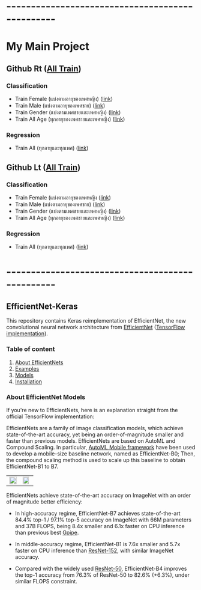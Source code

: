# ------------------------------------------------
# My Main Project
  ## Github Rt ([All Train](https://github.com/Wanita-8943/Main_Project#classification)) 
  ### Classification
  - Train Female (แบ่งตามอายุของเพศหญิง) ([link](https://github.com/Wanita-8943/Main_Project#train-female%E0%B9%81%E0%B8%9A%E0%B9%88%E0%B8%87%E0%B8%95%E0%B8%B2%E0%B8%A1%E0%B8%AD%E0%B8%B2%E0%B8%A2%E0%B8%B8%E0%B8%82%E0%B8%AD%E0%B8%87%E0%B9%80%E0%B8%9E%E0%B8%A8%E0%B8%AB%E0%B8%8D%E0%B8%B4%E0%B8%87))   
   - Train Male (แบ่งตามอายุของเพศชาย) ([link](https://github.com/Wanita-8943/Main_Project#train-male%E0%B9%81%E0%B8%9A%E0%B9%88%E0%B8%87%E0%B8%95%E0%B8%B2%E0%B8%A1%E0%B8%AD%E0%B8%B2%E0%B8%A2%E0%B8%B8%E0%B8%82%E0%B8%AD%E0%B8%87%E0%B9%80%E0%B8%9E%E0%B8%A8%E0%B8%8A%E0%B8%B2%E0%B8%A2))   
   - Train Gender (แบ่งตามเพศชายและเพศหญิง) ([link](https://github.com/Wanita-8943/Main_Project#train-gender%E0%B9%81%E0%B8%9A%E0%B9%88%E0%B8%87%E0%B8%95%E0%B8%B2%E0%B8%A1%E0%B9%80%E0%B8%9E%E0%B8%A8%E0%B8%8A%E0%B8%B2%E0%B8%A2%E0%B9%81%E0%B8%A5%E0%B8%B0%E0%B9%80%E0%B8%9E%E0%B8%A8%E0%B8%AB%E0%B8%8D%E0%B8%B4%E0%B8%87))   
   - Train All Age (ทุกอายุของเพศชายและเพศหญิง) ([link](https://github.com/Wanita-8943/Main_Project#train-all-age%E0%B8%97%E0%B8%B8%E0%B8%81%E0%B8%AD%E0%B8%B2%E0%B8%A2%E0%B8%B8%E0%B8%82%E0%B8%AD%E0%B8%87%E0%B9%80%E0%B8%9E%E0%B8%A8%E0%B8%8A%E0%B8%B2%E0%B8%A2%E0%B9%81%E0%B8%A5%E0%B8%B0%E0%B9%80%E0%B8%9E%E0%B8%A8%E0%B8%AB%E0%B8%8D%E0%B8%B4%E0%B8%87))   
    
  ### Regression
   - Train All (ทุกอายุและทุกเพศ) ([link](https://github.com/Wanita-8943/Main_Project#all-age-parameter))   

  ## Github Lt ([All Train](https://github.com/Wanita-8943/My_Main_Project_Lt-#my_main_project_lt-)) 
  ### Classification
  - Train Female (แบ่งตามอายุของเพศหญิง ([link](https://github.com/Wanita-8943/My_Main_Project_Lt-/blob/main/README.md#female%E0%B9%81%E0%B8%9A%E0%B9%88%E0%B8%87%E0%B8%95%E0%B8%B2%E0%B8%A1%E0%B8%AD%E0%B8%B2%E0%B8%A2%E0%B8%B8%E0%B8%82%E0%B8%AD%E0%B8%87%E0%B9%80%E0%B8%9E%E0%B8%A8%E0%B8%AB%E0%B8%8D%E0%B8%B4%E0%B8%87))   
  - Train Male (แบ่งตามอายุของเพศชาย) ([link](https://github.com/Wanita-8943/My_Main_Project_Lt-/blob/main/README.md#male%E0%B9%81%E0%B8%9A%E0%B9%88%E0%B8%87%E0%B8%95%E0%B8%B2%E0%B8%A1%E0%B8%AD%E0%B8%B2%E0%B8%A2%E0%B8%B8%E0%B8%82%E0%B8%AD%E0%B8%87%E0%B9%80%E0%B8%9E%E0%B8%A8%E0%B8%8A%E0%B8%B2%E0%B8%A2))   
  - Train Gender (แบ่งตามเพศชายและเพศหญิง) ([link](https://github.com/Wanita-8943/My_Main_Project_Lt-/blob/main/README.md#gender%E0%B9%81%E0%B8%9A%E0%B9%88%E0%B8%87%E0%B8%95%E0%B8%B2%E0%B8%A1%E0%B9%80%E0%B8%9E%E0%B8%A8%E0%B8%8A%E0%B8%B2%E0%B8%A2%E0%B9%81%E0%B8%A5%E0%B8%B0%E0%B9%80%E0%B8%9E%E0%B8%A8%E0%B8%AB%E0%B8%8D%E0%B8%B4%E0%B8%87))   
  - Train All Age (ทุกอายุของเพศชายและเพศหญิง) ([link](https://github.com/Wanita-8943/My_Main_Project_Lt-/blob/main/README.md#all-age%E0%B8%97%E0%B8%B8%E0%B8%81%E0%B8%AD%E0%B8%B2%E0%B8%A2%E0%B8%B8%E0%B8%82%E0%B8%AD%E0%B8%87%E0%B9%80%E0%B8%9E%E0%B8%A8%E0%B8%8A%E0%B8%B2%E0%B8%A2%E0%B9%81%E0%B8%A5%E0%B8%B0%E0%B9%80%E0%B8%9E%E0%B8%A8%E0%B8%AB%E0%B8%8D%E0%B8%B4%E0%B8%87))   
    
  ### Regression
  - Train All (ทุกอายุและทุกเพศ) ([link](https://github.com/Wanita-8943/My_Main_Project_Lt-/blob/main/README.md#all%E0%B8%97%E0%B8%B8%E0%B8%81%E0%B8%AD%E0%B8%B2%E0%B8%A2%E0%B8%B8%E0%B9%81%E0%B8%A5%E0%B8%B0%E0%B8%97%E0%B8%B8%E0%B8%81%E0%B9%80%E0%B8%9E%E0%B8%A8))   
# ------------------------------------------------


## EfficientNet-Keras

This repository contains Keras reimplementation of EfficientNet, the new convolutional neural network architecture from [EfficientNet](https://arxiv.org/abs/1905.11946) ([TensorFlow implementation](https://github.com/tensorflow/tpu/tree/master/models/official/efficientnet)). 

### Table of content
 1. [About EfficientNets](#about)
 2. [Examples](#examples)
 3. [Models](#models) 
 4. [Installation](#installation)


### About EfficientNet Models <a name="about"></a>

If you're new to EfficientNets, here is an explanation straight from the official TensorFlow implementation: 

EfficientNets are a family of image classification models, which achieve state-of-the-art accuracy, yet being an order-of-magnitude smaller and faster than previous models. EfficientNets are based on AutoML and Compound Scaling. In particular, [AutoML Mobile framework](https://ai.googleblog.com/2018/08/mnasnet-towards-automating-design-of.html) have been used to develop a mobile-size baseline network, named as EfficientNet-B0; Then, the compound scaling method is used to scale up this baseline to obtain EfficientNet-B1 to B7.

<table border="0">
<tr>
    <td>
    <img src="https://raw.githubusercontent.com/tensorflow/tpu/master/models/official/efficientnet/g3doc/params.png" width="100%" />
    </td>
    <td>
    <img src="https://raw.githubusercontent.com/tensorflow/tpu/master/models/official/efficientnet/g3doc/flops.png", width="90%" />
    </td>
</tr>
</table>

EfficientNets achieve state-of-the-art accuracy on ImageNet with an order of magnitude better efficiency:


* In high-accuracy regime, EfficientNet-B7 achieves state-of-the-art 84.4% top-1 / 97.1% top-5 accuracy on ImageNet with 66M parameters and 37B FLOPS, being 8.4x smaller and 6.1x faster on CPU inference than previous best [Gpipe](https://arxiv.org/abs/1811.06965).

* In middle-accuracy regime, EfficientNet-B1 is 7.6x smaller and 5.7x faster on CPU inference than [ResNet-152](https://arxiv.org/abs/1512.03385), with similar ImageNet accuracy.

* Compared with the widely used [ResNet-50](https://arxiv.org/abs/1512.03385), EfficientNet-B4 improves the top-1 accuracy from 76.3% of ResNet-50 to 82.6% (+6.3%), under similar FLOPS constraint.



